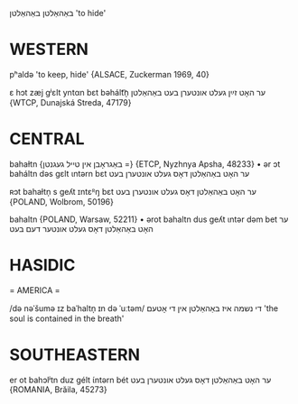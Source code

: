 באַהאַלטן
באַהאַלטן
'to hide'

WESTERN
========

pʰaldə 'to keep, hide' {ALSACE, Zuckerman 1969, 40}

ɛ hɔt zæj gʲɛlt yntαn bɛt bəhált͡n̩ ער האָט זײַן געלט אונטערן בעט באַהאַלטן {WTCP, Dunajská Streda, 47179}

CENTRAL
========

bahaɫtn {באַגראָבן אין טייל געגנטן =} {ETCP, Nyzhnya Apsha, 48233}
	•	ər ɔt baháltn dəs gɛlt ɩntərn bɛt ער האָט באַהאַלטן דאָס געלט אונטערן בעט

ʀɔt bahaɫtn̩ s geʎt ɪntɛᴿŋ bɛt ער האָט באַהאַלטן דאָס געלט אונטערן בעט {POLAND, Wolbrom, 50196}

bahaltn {POLAND, Warsaw, 52211}
	•	ərot bahaltn dus geʎt ɩntər dəm bet ער האָט באַהאַלטן דאָס געלט אונטער דעם בעט

HASIDIC
=======
= AMERICA = 

/də nəˈšumə ɪz baˈhaltn̩ ɪn də ˈuːtəm/ די נשמה איז באַהאַלטן אין די אָטעם 'the soul is contained in the breath'

SOUTHEASTERN
==============

er ot bahɔlʲtn duz gélt ɩ́ntərn bét ער האָט באַהאַלטן דאָס געלט אונטערן בעט {ROMANIA, Brăila, 45273}
